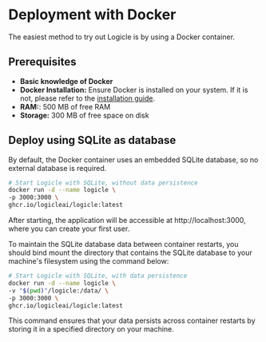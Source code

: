 # Deployment with Docker
The easiest method to try out Logicle is by using a Docker container.

## Prerequisites

- **Basic knowledge of Docker**
- **Docker Installation:** Ensure Docker is installed on your system. If it is not, please refer to the [installation guide](https://docs.docker.com/get-docker/).
- **RAM:**: 500 MB of free RAM
- **Storage:** 300 MB of free space on disk

## Deploy using SQLite as database
By default, the Docker container uses an embedded SQLite database, so no external database is required.

```bash
# Start Logicle with SQLite, without data persistence
docker run -d --name logicle \
-p 3000:3000 \
ghcr.io/logicleai/logicle:latest
```

After starting, the application will be accessible at http://localhost:3000, where you can create your first user.

To maintain the SQLite database data between container restarts, you should bind mount the directory that contains the SQLite database to your machine's filesystem using the command below:

```bash
# Start Logicle with SQLite, with data persistence
docker run -d --name logicle \
-v "$(pwd)"/logicle:/data/ \
-p 3000:3000 \
ghcr.io/logicleai/logicle:latest
```

This command ensures that your data persists across container restarts by storing it in a specified directory on your machine.